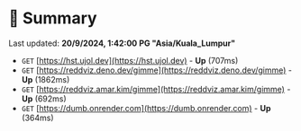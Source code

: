 # 📖 Summary
Last updated: **20/9/2024, 1:42:00 PG "Asia/Kuala_Lumpur"**

- `GET` [https://hst.ujol.dev](https://hst.ujol.dev) - **Up** (707ms)
- `GET` [https://reddviz.deno.dev/gimme](https://reddviz.deno.dev/gimme) - **Up** (1862ms)
- `GET` [https://reddviz.amar.kim/gimme](https://reddviz.amar.kim/gimme) - **Up** (692ms)
- `GET` [https://dumb.onrender.com](https://dumb.onrender.com) - **Up** (364ms)
